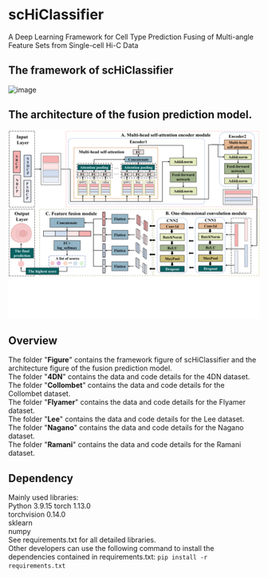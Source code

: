# scHiClassifier
A Deep Learning Framework for Cell Type Prediction Fusing of Multi-angle Feature Sets from Single-cell Hi-C Data  

## The framework of scHiClassifier
![image](Figure/Figure1.jpg)
## The architecture of the fusion prediction model.
![image](Figure/Figure2.jpg)
## Overview
The folder "**Figure**" contains the framework figure of scHiClassifier and the architecture figure of the fusion prediction model.  
The folder "**4DN**" contains the data and code details for the 4DN dataset.  
The folder "**Collombet**" contains the data and code details for the Collombet dataset.  
The folder "**Flyamer**" contains the data and code details for the Flyamer dataset.  
The folder "**Lee**" contains the data and code details for the Lee dataset.  
The folder "**Nagano**" contains the data and code details for the Nagano dataset.  
The folder "**Ramani**" contains the data and code details for the Ramani dataset.  

## Dependency
Mainly used libraries:  
Python 3.9.15 
torch  1.13.0  
torchvision 0.14.0  
sklearn  
numpy   
See requirements.txt for all detailed libraries.  
Other developers can use the following command to install the dependencies contained in requirements.txt:
`pip install -r requirements.txt`  
